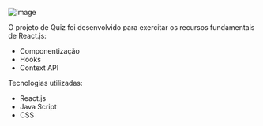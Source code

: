 ![image](https://user-images.githubusercontent.com/74475719/224214445-9696f756-6b47-4a6d-930f-af06c31d8597.png)

O projeto de Quiz foi desenvolvido para exercitar os recursos fundamentais de React.js: 
- Componentização
- Hooks
- Context API

Tecnologias utilizadas:
- React.js
- Java Script
- CSS
